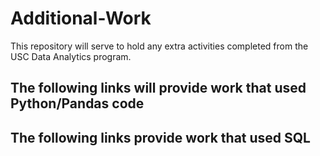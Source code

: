 # Additional-Work
This repository will serve to hold any extra activities completed from the USC Data Analytics program.


## The following links will provide work that used Python/Pandas code

## The following links provide work that used SQL
